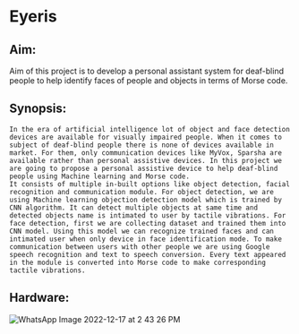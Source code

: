 # Eyeris

## Aim:
Aim of this project is to develop a personal assistant system for deaf-blind people to help identify faces of people and objects in terms of Morse code.

## Synopsis:
	In the era of artificial intelligence lot of object and face detection devices are available for visually impaired people. When it comes to subject of deaf-blind people there is none of devices available in market. For them, only communication devices like MyVox, Sparsha are available rather than personal assistive devices. In this project we are going to propose a personal assistive device to help deaf-blind people using Machine learning and Morse code.
	It consists of multiple in-built options like object detection, facial recognition and communication module. For object detection, we are using Machine learning objection detection model which is trained by CNN algorithm. It can detect multiple objects at same time and detected objects name is intimated to user by tactile vibrations. For face detection, first we are collecting dataset and trained them into CNN model. Using this model we can recognize trained faces and can intimated user when only device in face identification mode. To make communication between users with other people we are using Google speech recognition and text to speech conversion. Every text appeared in the module is converted into Morse code to make corresponding tactile vibrations.
  
  ## Hardware:
  
 ![WhatsApp Image 2022-12-17 at 2 43 26 PM](https://user-images.githubusercontent.com/59141338/208235117-b560659a-f392-4b30-94f0-5211e049c0b9.jpg)
